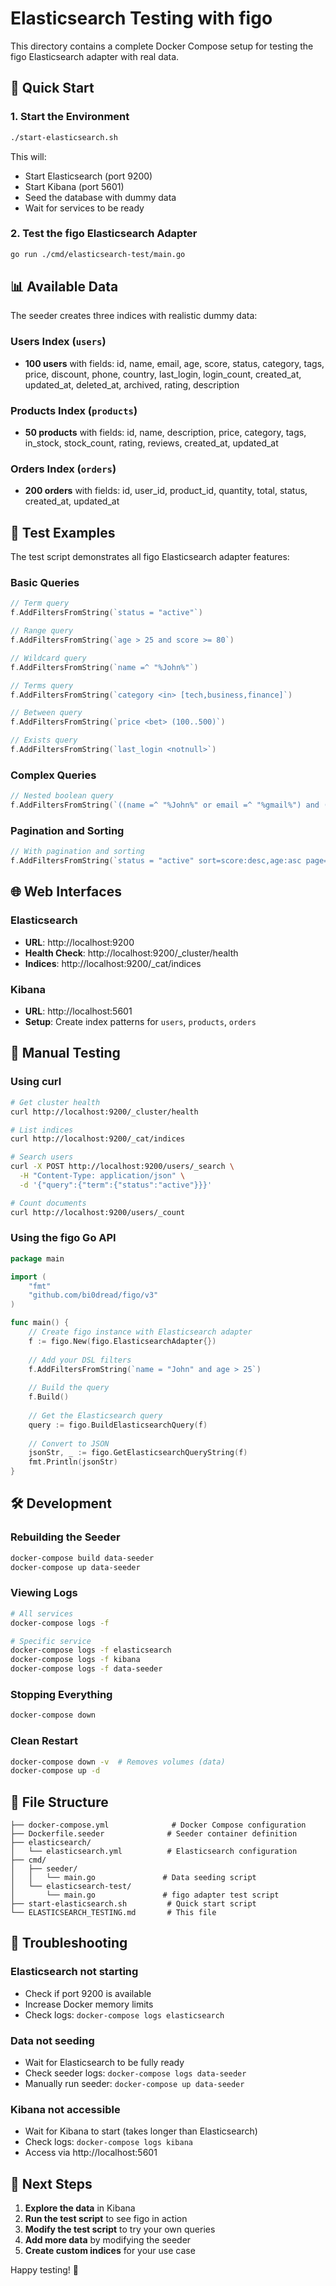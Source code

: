 # Elasticsearch Testing with figo

This directory contains a complete Docker Compose setup for testing the figo Elasticsearch adapter with real data.

## 🚀 Quick Start

### 1. Start the Environment
```bash
./start-elasticsearch.sh
```

This will:
- Start Elasticsearch (port 9200)
- Start Kibana (port 5601) 
- Seed the database with dummy data
- Wait for services to be ready

### 2. Test the figo Elasticsearch Adapter
```bash
go run ./cmd/elasticsearch-test/main.go
```

## 📊 Available Data

The seeder creates three indices with realistic dummy data:

### Users Index (`users`)
- **100 users** with fields: id, name, email, age, score, status, category, tags, price, discount, phone, country, last_login, login_count, created_at, updated_at, deleted_at, archived, rating, description

### Products Index (`products`)
- **50 products** with fields: id, name, description, price, category, tags, in_stock, stock_count, rating, reviews, created_at, updated_at

### Orders Index (`orders`)
- **200 orders** with fields: id, user_id, product_id, quantity, total, status, created_at, updated_at

## 🧪 Test Examples

The test script demonstrates all figo Elasticsearch adapter features:

### Basic Queries
```go
// Term query
f.AddFiltersFromString(`status = "active"`)

// Range query  
f.AddFiltersFromString(`age > 25 and score >= 80`)

// Wildcard query
f.AddFiltersFromString(`name =^ "%John%"`)

// Terms query
f.AddFiltersFromString(`category <in> [tech,business,finance]`)

// Between query
f.AddFiltersFromString(`price <bet> (100..500)`)

// Exists query
f.AddFiltersFromString(`last_login <notnull>`)
```

### Complex Queries
```go
// Nested boolean query
f.AddFiltersFromString(`((name =^ "%John%" or email =^ "%gmail%") and (age >= 18 and age <= 65)) or (status = "active" and score > 80)`)
```

### Pagination and Sorting
```go
// With pagination and sorting
f.AddFiltersFromString(`status = "active" sort=score:desc,age:asc page=skip:0,take:5`)
```

## 🌐 Web Interfaces

### Elasticsearch
- **URL**: http://localhost:9200
- **Health Check**: http://localhost:9200/_cluster/health
- **Indices**: http://localhost:9200/_cat/indices

### Kibana
- **URL**: http://localhost:5601
- **Setup**: Create index patterns for `users`, `products`, `orders`

## 🔧 Manual Testing

### Using curl
```bash
# Get cluster health
curl http://localhost:9200/_cluster/health

# List indices
curl http://localhost:9200/_cat/indices

# Search users
curl -X POST http://localhost:9200/users/_search \
  -H "Content-Type: application/json" \
  -d '{"query":{"term":{"status":"active"}}}'

# Count documents
curl http://localhost:9200/users/_count
```

### Using the figo Go API
```go
package main

import (
    "fmt"
    "github.com/bi0dread/figo/v3"
)

func main() {
    // Create figo instance with Elasticsearch adapter
    f := figo.New(figo.ElasticsearchAdapter{})
    
    // Add your DSL filters
    f.AddFiltersFromString(`name = "John" and age > 25`)
    
    // Build the query
    f.Build()
    
    // Get the Elasticsearch query
    query := figo.BuildElasticsearchQuery(f)
    
    // Convert to JSON
    jsonStr, _ := figo.GetElasticsearchQueryString(f)
    fmt.Println(jsonStr)
}
```

## 🛠️ Development

### Rebuilding the Seeder
```bash
docker-compose build data-seeder
docker-compose up data-seeder
```

### Viewing Logs
```bash
# All services
docker-compose logs -f

# Specific service
docker-compose logs -f elasticsearch
docker-compose logs -f kibana
docker-compose logs -f data-seeder
```

### Stopping Everything
```bash
docker-compose down
```

### Clean Restart
```bash
docker-compose down -v  # Removes volumes (data)
docker-compose up -d
```

## 📁 File Structure

```
├── docker-compose.yml              # Docker Compose configuration
├── Dockerfile.seeder              # Seeder container definition
├── elasticsearch/
│   └── elasticsearch.yml          # Elasticsearch configuration
├── cmd/
│   ├── seeder/
│   │   └── main.go               # Data seeding script
│   └── elasticsearch-test/
│       └── main.go               # figo adapter test script
├── start-elasticsearch.sh         # Quick start script
└── ELASTICSEARCH_TESTING.md       # This file
```

## 🐛 Troubleshooting

### Elasticsearch not starting
- Check if port 9200 is available
- Increase Docker memory limits
- Check logs: `docker-compose logs elasticsearch`

### Data not seeding
- Wait for Elasticsearch to be fully ready
- Check seeder logs: `docker-compose logs data-seeder`
- Manually run seeder: `docker-compose up data-seeder`

### Kibana not accessible
- Wait for Kibana to start (takes longer than Elasticsearch)
- Check logs: `docker-compose logs kibana`
- Access via http://localhost:5601

## 🎯 Next Steps

1. **Explore the data** in Kibana
2. **Run the test script** to see figo in action
3. **Modify the test script** to try your own queries
4. **Add more data** by modifying the seeder
5. **Create custom indices** for your use case

Happy testing! 🚀

